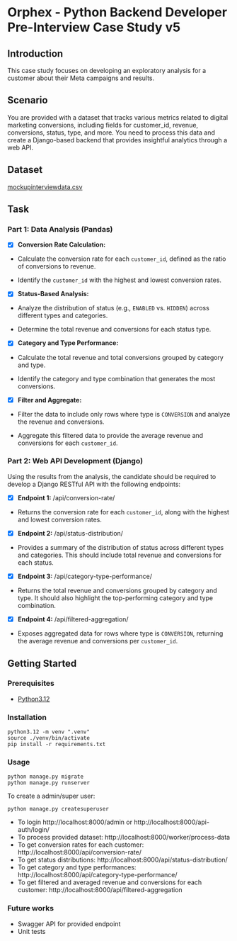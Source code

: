 # Orphex - Python Backend Developer Pre-Interview Case Study v5

## Introduction

This case study focuses on developing an exploratory analysis for a customer about their Meta campaigns and results.

## Scenario

You are provided with a dataset that tracks various metrics related to digital marketing conversions, including fields for customer_id, revenue, conversions, status, type, and more. You need to process this data and create a Django-based backend that provides insightful analytics through a web API.

## Dataset

[mockupinterviewdata.csv](./data/mockupinterviewdata.csv)

## Task

### Part 1: Data Analysis (Pandas)

- [X] **Conversion Rate Calculation:**

- Calculate the conversion rate for each `customer_id`, defined as the ratio of conversions to revenue.

- Identify the `customer_id` with the highest and lowest conversion rates.

- [X] **Status-Based Analysis:**

- Analyze the distribution of status (e.g., `ENABLED` vs. `HIDDEN`) across different types and categories.

- Determine the total revenue and conversions for each status type.

- [X] **Category and Type Performance:**

- Calculate the total revenue and total conversions grouped by category and type.

- Identify the category and type combination that generates the most conversions.

- [X] **Filter and Aggregate:**

- Filter the data to include only rows where type is `CONVERSION` and analyze the revenue and conversions.

- Aggregate this filtered data to provide the average revenue and conversions for each `customer_id`.

### Part 2: Web API Development (Django)

Using the results from the analysis, the candidate should be required to develop a Django RESTful API with the following endpoints:

- [X] **Endpoint 1:** /api/conversion-rate/

- Returns the conversion rate for each `customer_id`, along with the highest and lowest conversion rates.

- [X] **Endpoint 2:** /api/status-distribution/

- Provides a summary of the distribution of status across different types and categories. This should include total revenue and conversions for each status.

- [X] **Endpoint 3:** /api/category-type-performance/

- Returns the total revenue and conversions grouped by category and type. It should also highlight the top-performing category and type combination.

- [X] **Endpoint 4:** /api/filtered-aggregation/

- Exposes aggregated data for rows where type is `CONVERSION`, returning the average revenue and conversions per `customer_id`.

## Getting Started

### Prerequisites

- [Python3.12](https://www.python.org/downloads/)

### Installation

```[bash]
python3.12 -m venv ".venv"
source ./venv/bin/activate
pip install -r requirements.txt
```

### Usage

```[bash]
python manage.py migrate
python manage.py runserver
```

To create a admin/super user:

```[bash]
python manage.py createsuperuser
```

- To login http://localhost:8000/admin or http://localhost:8000/api-auth/login/
- To process provided dataset: http://localhost:8000/worker/process-data
- To get conversion rates for each customer: http://localhost:8000/api/conversion-rate/
- To get status distributions: http://localhost:8000/api/status-distribution/
- To get category and type performances: http://localhost:8000/api/category-type-performance/
- To get filtered and averaged revenue and conversions for each customer: http://localhost:8000/api/filtered-aggregation

### Future works

- Swagger API for provided endpoint
- Unit tests
